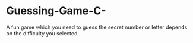 # Guessing-Game-C-
A fun game which you need to guess the secret number or letter depends on the difficulty you selected.
